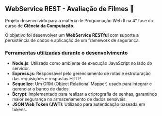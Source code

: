 ## WebService REST - Avaliação de Filmes 🎥

Projeto desenvolvido para a matéria de Programação Web II na 4° fase do curso de **Ciência da Computação**.

O objetivo foi desenvolver um **WebService RESTful** com suporte a persistência de dados e aplicação de um framework de segurança.

### Ferramentas utilizadas durante o desenvolvimento
- **Node.js**: Utilizado como ambiente de execução JavaScript no lado do servidor.  
- **Express.js**: Responsável pelo gerenciamento de rotas e estruturação das requisições e respostas HTTP.  
- **Sequelize**: Um ORM (Object Relational Mapper) usado para integrar e gerenciar o banco de dados.  
- **Bcrypt**: Implementado para realizar a criptografia de senhas, garantindo maior segurança no armazenamento de dados sensíveis.  
- **JSON Web Token (JWT)**: Utilizado para autenticação baseada em tokens.
